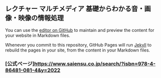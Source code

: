 ## レクチャー マルチメディア 基礎からわかる音・画像・映像の情報処理

You can use the [editor on GitHub](https://github.com/mm-lecture-book/mm-lecture-book.github.io/edit/main/docs/index.md) to maintain and preview the content for your website in Markdown files.

Whenever you commit to this repository, GitHub Pages will run [Jekyll](https://jekyllrb.com/) to rebuild the pages in your site, from the content in your Markdown files.

### [公式ページ]https://www.saiensu.co.jp/search/?isbn=978-4-86481-081-4&y=2022

